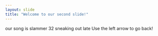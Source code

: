 ```yaml
---
layout: slide
title: "Welcome to our second slide!"
---
```

our song is slammer 32 sneaking out late
Use the left arrow to go back!
